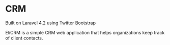 CRM
===

Built on Laravel 4.2 using Twitter Bootstrap

EliCRM is a simple CRM web application that helps organizations keep track of client contacts.
